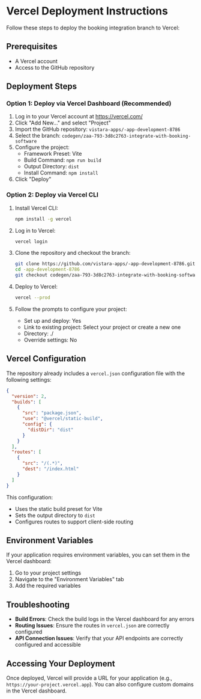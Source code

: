 # Vercel Deployment Instructions

Follow these steps to deploy the booking integration branch to Vercel:

## Prerequisites
- A Vercel account
- Access to the GitHub repository

## Deployment Steps

### Option 1: Deploy via Vercel Dashboard (Recommended)

1. Log in to your Vercel account at https://vercel.com/
2. Click "Add New..." and select "Project"
3. Import the GitHub repository: `vistara-apps/-app-development-8786`
4. Select the branch: `codegen/zaa-793-3d8c2763-integrate-with-booking-software`
5. Configure the project:
   - Framework Preset: Vite
   - Build Command: `npm run build`
   - Output Directory: `dist`
   - Install Command: `npm install`
6. Click "Deploy"

### Option 2: Deploy via Vercel CLI

1. Install Vercel CLI:
   ```bash
   npm install -g vercel
   ```

2. Log in to Vercel:
   ```bash
   vercel login
   ```

3. Clone the repository and checkout the branch:
   ```bash
   git clone https://github.com/vistara-apps/-app-development-8786.git
   cd -app-development-8786
   git checkout codegen/zaa-793-3d8c2763-integrate-with-booking-software
   ```

4. Deploy to Vercel:
   ```bash
   vercel --prod
   ```

5. Follow the prompts to configure your project:
   - Set up and deploy: Yes
   - Link to existing project: Select your project or create a new one
   - Directory: ./
   - Override settings: No

## Vercel Configuration

The repository already includes a `vercel.json` configuration file with the following settings:

```json
{
  "version": 2,
  "builds": [
    {
      "src": "package.json",
      "use": "@vercel/static-build",
      "config": {
        "distDir": "dist"
      }
    }
  ],
  "routes": [
    {
      "src": "/(.*)",
      "dest": "/index.html"
    }
  ]
}
```

This configuration:
- Uses the static build preset for Vite
- Sets the output directory to `dist`
- Configures routes to support client-side routing

## Environment Variables

If your application requires environment variables, you can set them in the Vercel dashboard:
1. Go to your project settings
2. Navigate to the "Environment Variables" tab
3. Add the required variables

## Troubleshooting

- **Build Errors**: Check the build logs in the Vercel dashboard for any errors
- **Routing Issues**: Ensure the routes in `vercel.json` are correctly configured
- **API Connection Issues**: Verify that your API endpoints are correctly configured and accessible

## Accessing Your Deployment

Once deployed, Vercel will provide a URL for your application (e.g., `https://your-project.vercel.app`). You can also configure custom domains in the Vercel dashboard.

